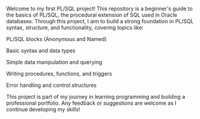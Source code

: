 Welcome to my first PL/SQL project! This repository is a beginner's guide to the basics of PL/SQL, the procedural extension of SQL used in Oracle databases. Through this project, I aim to build a strong foundation in PL/SQL syntax, structure, and functionality, covering topics like:

PL/SQL blocks (Anonymous and Named)

Basic syntax and data types

Simple data manipulation and querying

Writing procedures, functions, and triggers

Error handling and control structures


This project is part of my journey in learning programming and building a professional portfolio. Any feedback or suggestions are welcome as I continue developing my skills!
